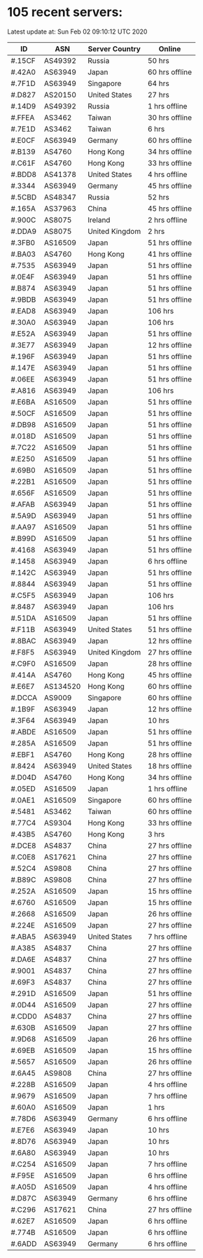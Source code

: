 # 105 recent servers:

Latest update at: Sun Feb 02 09:10:12 UTC 2020

| ID | ASN | Server Country | Online |
| -- | --- | -------------- | ------ |
| #.15CF | AS49392 | Russia | 50 hrs |
| #.42A0 | AS63949 | Japan | 60 hrs offline |
| #.7F1D | AS63949 | Singapore | 64 hrs |
| #.D827 | AS20150 | United States | 27 hrs |
| #.14D9 | AS49392 | Russia | 1 hrs offline |
| #.FFEA | AS3462 | Taiwan | 30 hrs offline |
| #.7E1D | AS3462 | Taiwan | 6 hrs |
| #.E0CF | AS63949 | Germany | 60 hrs offline |
| #.B139 | AS4760 | Hong Kong | 34 hrs offline |
| #.C61F | AS4760 | Hong Kong | 33 hrs offline |
| #.BDD8 | AS41378 | United States | 4 hrs offline |
| #.3344 | AS63949 | Germany | 45 hrs offline |
| #.5CBD | AS48347 | Russia | 52 hrs |
| #.165A | AS37963 | China | 45 hrs offline |
| #.900C | AS8075 | Ireland | 2 hrs offline |
| #.DDA9 | AS8075 | United Kingdom | 2 hrs |
| #.3FB0 | AS16509 | Japan | 51 hrs offline |
| #.BA03 | AS4760 | Hong Kong | 41 hrs offline |
| #.7535 | AS63949 | Japan | 51 hrs offline |
| #.0E4F | AS63949 | Japan | 51 hrs offline |
| #.B874 | AS63949 | Japan | 51 hrs offline |
| #.9BDB | AS63949 | Japan | 51 hrs offline |
| #.EAD8 | AS63949 | Japan | 106 hrs |
| #.30A0 | AS63949 | Japan | 106 hrs |
| #.E52A | AS63949 | Japan | 51 hrs offline |
| #.3E77 | AS63949 | Japan | 12 hrs offline |
| #.196F | AS63949 | Japan | 51 hrs offline |
| #.147E | AS63949 | Japan | 51 hrs offline |
| #.06EE | AS63949 | Japan | 51 hrs offline |
| #.A816 | AS63949 | Japan | 106 hrs |
| #.E6BA | AS16509 | Japan | 51 hrs offline |
| #.50CF | AS16509 | Japan | 51 hrs offline |
| #.DB98 | AS16509 | Japan | 51 hrs offline |
| #.018D | AS16509 | Japan | 51 hrs offline |
| #.7C22 | AS16509 | Japan | 51 hrs offline |
| #.E250 | AS16509 | Japan | 51 hrs offline |
| #.69B0 | AS16509 | Japan | 51 hrs offline |
| #.22B1 | AS16509 | Japan | 51 hrs offline |
| #.656F | AS16509 | Japan | 51 hrs offline |
| #.AFAB | AS63949 | Japan | 51 hrs offline |
| #.5A9D | AS63949 | Japan | 51 hrs offline |
| #.AA97 | AS16509 | Japan | 51 hrs offline |
| #.B99D | AS16509 | Japan | 51 hrs offline |
| #.4168 | AS63949 | Japan | 51 hrs offline |
| #.1458 | AS63949 | Japan | 6 hrs offline |
| #.142C | AS63949 | Japan | 51 hrs offline |
| #.8844 | AS63949 | Japan | 51 hrs offline |
| #.C5F5 | AS63949 | Japan | 106 hrs |
| #.8487 | AS63949 | Japan | 106 hrs |
| #.51DA | AS16509 | Japan | 51 hrs offline |
| #.F11B | AS63949 | United States | 51 hrs offline |
| #.8BAC | AS63949 | Japan | 12 hrs offline |
| #.F8F5 | AS63949 | United Kingdom | 27 hrs offline |
| #.C9F0 | AS16509 | Japan | 28 hrs offline |
| #.414A | AS4760 | Hong Kong | 45 hrs offline |
| #.E6E7 | AS134520 | Hong Kong | 60 hrs offline |
| #.DCCA | AS9009 | Singapore | 60 hrs offline |
| #.1B9F | AS63949 | Japan | 12 hrs offline |
| #.3F64 | AS63949 | Japan | 10 hrs |
| #.ABDE | AS16509 | Japan | 51 hrs offline |
| #.285A | AS16509 | Japan | 51 hrs offline |
| #.EBF1 | AS4760 | Hong Kong | 28 hrs offline |
| #.8424 | AS63949 | United States | 18 hrs offline |
| #.D04D | AS4760 | Hong Kong | 34 hrs offline |
| #.05ED | AS16509 | Japan | 1 hrs offline |
| #.0AE1 | AS16509 | Singapore | 60 hrs offline |
| #.5481 | AS3462 | Taiwan | 60 hrs offline |
| #.77C4 | AS9304 | Hong Kong | 33 hrs offline |
| #.43B5 | AS4760 | Hong Kong | 3 hrs |
| #.DCE8 | AS4837 | China | 27 hrs offline |
| #.C0E8 | AS17621 | China | 27 hrs offline |
| #.52C4 | AS9808 | China | 27 hrs offline |
| #.B89C | AS9808 | China | 27 hrs offline |
| #.252A | AS16509 | Japan | 15 hrs offline |
| #.6760 | AS16509 | Japan | 15 hrs offline |
| #.2668 | AS16509 | Japan | 26 hrs offline |
| #.224E | AS16509 | Japan | 27 hrs offline |
| #.ABA5 | AS63949 | United States | 7 hrs offline |
| #.A385 | AS4837 | China | 27 hrs offline |
| #.DA6E | AS4837 | China | 27 hrs offline |
| #.9001 | AS4837 | China | 27 hrs offline |
| #.69F3 | AS4837 | China | 27 hrs offline |
| #.291D | AS16509 | Japan | 51 hrs offline |
| #.0D44 | AS16509 | Japan | 27 hrs offline |
| #.CDD0 | AS4837 | China | 27 hrs offline |
| #.630B | AS16509 | Japan | 27 hrs offline |
| #.9D68 | AS16509 | Japan | 26 hrs offline |
| #.69EB | AS16509 | Japan | 15 hrs offline |
| #.5657 | AS16509 | Japan | 26 hrs offline |
| #.6A45 | AS9808 | China | 27 hrs offline |
| #.228B | AS16509 | Japan | 4 hrs offline |
| #.9679 | AS16509 | Japan | 7 hrs offline |
| #.60A0 | AS16509 | Japan | 1 hrs |
| #.78D6 | AS63949 | Germany | 6 hrs offline |
| #.E7E6 | AS63949 | Japan | 10 hrs |
| #.8D76 | AS63949 | Japan | 10 hrs |
| #.6A80 | AS63949 | Japan | 10 hrs |
| #.C254 | AS16509 | Japan | 7 hrs offline |
| #.F95E | AS16509 | Japan | 6 hrs offline |
| #.A05D | AS16509 | Japan | 4 hrs offline |
| #.D87C | AS63949 | Germany | 6 hrs offline |
| #.C296 | AS17621 | China | 27 hrs offline |
| #.62E7 | AS16509 | Japan | 6 hrs offline |
| #.774B | AS16509 | Japan | 6 hrs offline |
| #.6ADD | AS63949 | Germany | 6 hrs offline |

